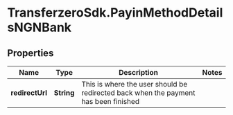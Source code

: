 # TransferzeroSdk.PayinMethodDetailsNGNBank

## Properties
Name | Type | Description | Notes
------------ | ------------- | ------------- | -------------
**redirectUrl** | **String** | This is where the user should be redirected back when the payment has been finished | 


